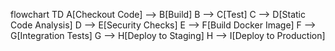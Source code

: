 flowchart TD
    A[Checkout Code] --> B[Build]
    B --> C[Test]
    C --> D[Static Code Analysis]
    D --> E[Security Checks]
    E --> F[Build Docker Image]
    F --> G[Integration Tests]
    G --> H[Deploy to Staging]
    H --> I[Deploy to Production]
